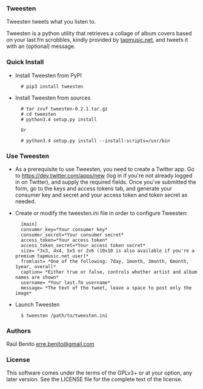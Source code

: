 ### Tweesten 

Tweesten tweets what you listen to.

Tweesten is a python utility that retrieves a collage of album covers based on your last.fm scrobbles, kindly provided by [tapmusic.net](http://tapmusic.net), and tweets it with an (optional) message. 

### Quick Install

* Install Tweesten from PyPI

        # pip3 install tweesten

* Install Tweesten from sources

        # tar zxvf tweesten-0.2.1.tar.gz
        # cd tweesten
        # python3.4 setup.py install
        
        Or
        
        # python3.4 setup.py install --install-scripts=/usr/bin

### Use Tweesten

* As a prerequisite to use Tweesten, you need to create a Twitter app. Go to https://dev.twitter.com/apps/new (log in if you're not already logged in on Twitter), and supply the required fields. Once you've submitted the form, go to the keys and access tokens tab, and generate your consumer key and secret and your access token and token secret as needed.

* Create or modify the tweesten.ini file in order to configure Tweesten:

        [main]
        consumer_key=*Your consumer key*
        consumer_secret=*Your consumer secret*
        access_token=*Your access token*
        access_token_secret=*Your access token secret*
        size= *3x3, 4x4, 5x5 or 2x6 (10x10 is also available if you're a premium tapmusic.net user)*
        fromlast= *One of the following: 7day, 1month, 3month, 6month, 1year, overall*
        caption= *Either true or false, controls whether artist and album names are shown*
        username= *Your last.fm username*
        message= *The text of the tweet, leave a space to post only the image*

* Launch Tweesten

        $ tweesten /path/to/tweesten.ini

### Authors

Raúl Benito <erre.benito@gmail.com>

### License

This software comes under the terms of the GPLv3+ or at your option, any later version. See the LICENSE file for the complete text of the license.
